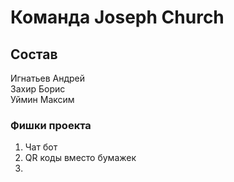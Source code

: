 # Команда Joseph Church

## Состав
Игнатьев Андрей   
Захир Борис   
Уймин Максим


### Фишки проекта
1) Чат бот
2) QR коды вместо бумажек
3)
